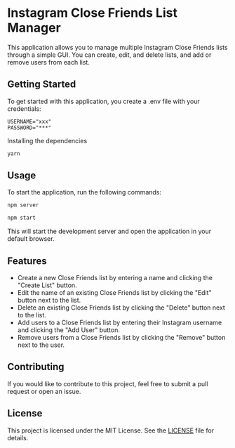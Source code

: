 # Instagram Close Friends List Manager

This application allows you to manage multiple Instagram Close Friends lists through a simple GUI. You can create, edit, and delete lists, and add or remove users from each list.

## Getting Started

To get started with this application, you create a .env file with your credentials:

```.env
USERNAME="xxx"
PASSWORD="***"
```

Installing the dependencies

```bash
yarn
```

## Usage

To start the application, run the following commands:

```bash
npm server
```

```bash
npm start
```

This will start the development server and open the application in your default browser.

## Features

- Create a new Close Friends list by entering a name and clicking the "Create List" button.
- Edit the name of an existing Close Friends list by clicking the "Edit" button next to the list.
- Delete an existing Close Friends list by clicking the "Delete" button next to the list.
- Add users to a Close Friends list by entering their Instagram username and clicking the "Add User" button.
- Remove users from a Close Friends list by clicking the "Remove" button next to the user.

## Contributing

If you would like to contribute to this project, feel free to submit a pull request or open an issue.

## License

This project is licensed under the MIT License. See the [LICENSE](LICENSE) file for details.
